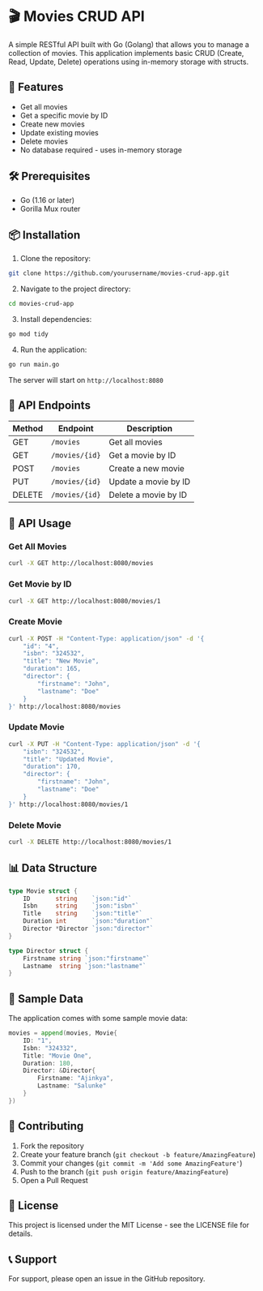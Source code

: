 # 🎬 Movies CRUD API

A simple RESTful API built with Go (Golang) that allows you to manage a collection of movies. This application implements basic CRUD (Create, Read, Update, Delete) operations using in-memory storage with structs.

## 🚀 Features

- Get all movies
- Get a specific movie by ID
- Create new movies
- Update existing movies
- Delete movies
- No database required - uses in-memory storage

## 🛠️ Prerequisites

- Go (1.16 or later)
- Gorilla Mux router

## 📦 Installation

1. Clone the repository:
```bash
git clone https://github.com/yourusername/movies-crud-app.git
```

2. Navigate to the project directory:
```bash
cd movies-crud-app
```

3. Install dependencies:
```bash
go mod tidy
```

4. Run the application:
```bash
go run main.go
```

The server will start on `http://localhost:8080`

## 🔄 API Endpoints

| Method | Endpoint | Description |
|--------|----------|-------------|
| GET | `/movies` | Get all movies |
| GET | `/movies/{id}` | Get a movie by ID |
| POST | `/movies` | Create a new movie |
| PUT | `/movies/{id}` | Update a movie by ID |
| DELETE | `/movies/{id}` | Delete a movie by ID |

## 📝 API Usage

### Get All Movies
```bash
curl -X GET http://localhost:8080/movies
```

### Get Movie by ID
```bash
curl -X GET http://localhost:8080/movies/1
```

### Create Movie
```bash
curl -X POST -H "Content-Type: application/json" -d '{
    "id": "4",
    "isbn": "324532",
    "title": "New Movie",
    "duration": 165,
    "director": {
        "firstname": "John",
        "lastname": "Doe"
    }
}' http://localhost:8080/movies
```

### Update Movie
```bash
curl -X PUT -H "Content-Type: application/json" -d '{
    "isbn": "324532",
    "title": "Updated Movie",
    "duration": 170,
    "director": {
        "firstname": "John",
        "lastname": "Doe"
    }
}' http://localhost:8080/movies/1
```

### Delete Movie
```bash
curl -X DELETE http://localhost:8080/movies/1
```

## 📊 Data Structure

```go
type Movie struct {
    ID       string    `json:"id"`
    Isbn     string    `json:"isbn"`
    Title    string    `json:"title"`
    Duration int       `json:"duration"`
    Director *Director `json:"director"`
}

type Director struct {
    Firstname string `json:"firstname"`
    Lastname  string `json:"lastname"`
}
```

## 🔧 Sample Data

The application comes with some sample movie data:

```go
movies = append(movies, Movie{
    ID: "1",
    Isbn: "324332",
    Title: "Movie One",
    Duration: 180,
    Director: &Director{
        Firstname: "Ajinkya",
        Lastname: "Salunke"
    }
})
```

## 🤝 Contributing

1. Fork the repository
2. Create your feature branch (`git checkout -b feature/AmazingFeature`)
3. Commit your changes (`git commit -m 'Add some AmazingFeature'`)
4. Push to the branch (`git push origin feature/AmazingFeature`)
5. Open a Pull Request

## 📄 License

This project is licensed under the MIT License - see the LICENSE file for details.

## 📞 Support

For support, please open an issue in the GitHub repository.
